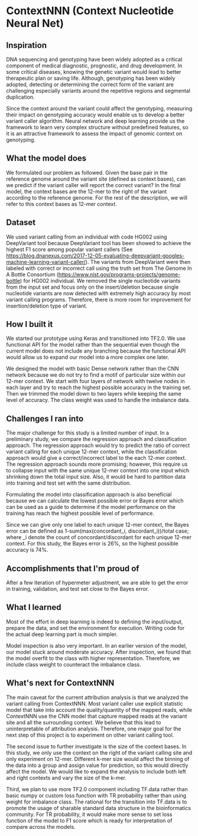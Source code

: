 # ContextNNN (Context Nucleotide Neural Net)

## Inspiration

DNA sequencing and genotyping have been widely adopted as a critical component of medical diagnostic, prognostic, and drug development. In some critical diseases, knowing the genetic variant would lead to better therapeutic plan or saving life. Although, genotyping has been widely adopted, detecting or determining the correct form of the variant are challenging especially variants around the repetitive regions and segmental duplication. 

Since the context around the variant could affect the genotyping, measuring their impact on genotyping accuracy would enable us to develop a better variant caller algorithm. Neural network and deep learning provide us the framework to learn very complex structure without predefined features, so it is an attractive framework to assess the impact of genomic context on genotyping.

## What the model does

We formulated our problem as followed. Given the base pair in the reference genome around the variant site (defined as context bases), can we predict if the variant caller will report the correct variant? In the final model, the context bases are the 12-mer to the right of the variant according to the reference genome. For the rest of the description, we will refer to this context bases as 12-mer context.

## Dataset

We used variant calling from an individual with code HG002 using DeepVariant tool because DeepVariant tool has been showed to achieve the highest F1 score among popular variant callers (See https://blog.dnanexus.com/2017-12-05-evaluating-deepvariant-googles-machine-learning-variant-caller/). The variants from DeepVariant were then labeled with correct or incorrect call using the truth set from The Genome In A Bottle Consortium (https://www.nist.gov/programs-projects/genome-bottle) for HG002 individual. We removed the single nucleotide variants from the input set and focus only on the insert/deletion because single nucleotide variants are now detected with extremely high accuracy by most variant calling programs. Therefore, there is more room for improvement for insertion/deletion type of variant.

## How I built it

We started our prototype using Keras and transitioned into TF2.0. We use functional API for the model rather than the sequential even though the current model does not include any branching because the functional API would allow us to expand our model into a more complex one later.

We designed the model with basic Dense network rather than the CNN network because we do not try to find a motif of particular size within our 12-mer context. We start with four layers of network with twelve nodes in each layer and try to reach the highest possible accuracy in the training set. Then we trimmed the model down to two layers while keeping the same level of accuracy. The class weight was used to handle the imbalance data.

## Challenges I ran into

The major challenge for this study is a limited number of input. In a preliminary study, we compare the regression approach and classification approach. The regression approach would try to predict the ratio of correct variant calling for each unique 12-mer context, while the classification approach would give a correct/incorrect label to the each 12-mer context. The regression approach sounds more promising; however, this require us to collapse input with the same unique 12-mer context into one input which shrinking down the total input size. Also, it would be hard to partition data into training and test set with the same distribution. 

Formulating the model into classification approach is also beneficial because we can calculate the lowest possible error or Bayes error which can be used as a guide to determine if the model performance on the training has reach the highest possible level of performance. 

Since we can give only one label to each unique 12-mer context, the Bayes error can be defined as 1-sum(max(concordant_i, discordant_i))/total case; where _i denote the count of concordant/discordant for each unique 12-mer context. For this study, the Bayes error is 26%, so the highest possible accuracy is 74%.

## Accomplishments that I'm proud of

After a few iteration of hypermeter adjustment, we are able to get the error in training, validation, and test set close to the Bayes error. 

## What I learned

Most of the effort in deep learning is indeed to defining the input/output,  prepare the data, and set the environment for execution. Writing code for the actual deep learning part is much simpler.

Model inspection is also very important. In an earlier version of the model, our model stuck around moderate accuracy. After inspection, we found that the model overfit to the class with higher representation. Therefore, we include class weight to counteract the imbalance class.

## What's next for ContextNNN

The main caveat for the current attribution analysis is that we analyzed the variant calling from ContextNNN. Most variant caller use explicit statistic model that take into account the quality/quantity of the mapped reads, while ContextNNN use the CNN model that capture mapped reads at the variant site and all the surrounding context. We believe that this lead to uninterpretable of attribution analysis.  Therefore, one major goal for the next step of this project is to experiment on other variant calling tool.

The second issue to further investigate is the size of the context bases. In this study, we only use the context on the right of the variant calling site and only experiment on 12-mer. Different k-mer size would affect the binning of the data into a group and assign value for prediction, so this would directly affect the model. We would like to expand the analysis to include both left and right contexts and vary the size of the k-mer. 

Third, we plan to use more TF2.0 component including TF.data rather than basic numpy or custom loss function with TR probability rather than using weight for imbalance class. The rational for the transition into TF.data is to promote the usage of sharable standard data structure in the bioinformatics community. For TR probability, it would make more sense to set loss function of the model to F1 score which is ready for interpretation of compare across the models.

